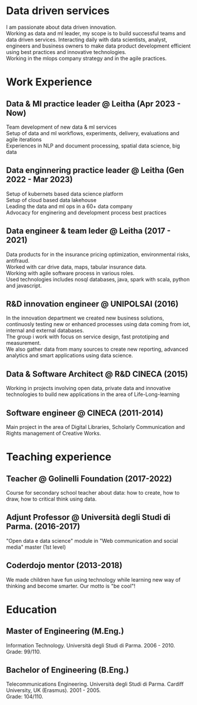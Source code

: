 
# Data driven services

I am passionate about data driven innovation.  
Working as data and ml leader, my scope is to build successful teams and data driven services.
Interacting daily with data scientists, analyst, engineers and business owners to make data product development efficient using best practices and innovative technologies.  
Working in the mlops company strategy and in the agile practices.

# Work Experience

## Data & Ml practice leader @ Leitha (Apr 2023 - Now)
Team development of new data & ml services  
Setup of data and ml workflows, experiments, delivery, evaluations and agile iterations   
Experiences in NLP and document processing, spatial data science, big data

## Data enginnering practice leader @ Leitha (Gen 2022 - Mar 2023)
Setup of kubernets based data science platform  
Setup of cloud based data lakehouse   
Leading the data and ml ops in a 60+ data company  
Advocacy for enginering and development process best practices  

## Data engineer & team leder @ Leitha (2017 - 2021)
Data products for in the insurance pricing optimization, environmental risks, antifraud.  
Worked with car drive data, maps, tabular insurance data.  
Working with agile software process in various roles.  
Used technologies includes nosql databases, java, spark with scala, python and javascript.  

## R&D innovation engineer @ UNIPOLSAI (2016)
In the innovation department we created new business solutions, continuosly testing new or enhanced processes using data coming from iot, internal and external databases.  
The group i work with focus on service design, fast prototiping and measurement.  
We also gather data from many sources to create new reporting, advanced analytics and smart applications using data science.  

## Data & Software Architect @ R&D CINECA (2015)
Working in projects involving open data, private data and innovative technologies to build new applications in the area of Life-Long-learning

## Software engineer @ CINECA (2011-2014)
Main project in the area of Digital Libraries, Scholarly Communication and Rights management of Creative Works.

# Teaching experience

## Teacher @ Golinelli Foundation (2017-2022)   
Course for secondary school teacher about data: how to create, how to draw, how to critical think using data.

## Adjunt Professor @ Università degli Studi di Parma. (2016-2017)
"Open data e data science" module in "Web communication and social media" master (1st level)

## Coderdojo mentor (2013-2018)
We made children have fun using technology while learning new way of thinking and become smarter. Our motto is "be cool"!

# Education

## Master of Engineering (M.Eng.)
Information Technology. 
Università degli Studi di Parma. 
2006 - 2010. 
Grade: 99/110. 

## Bachelor of Engineering (B.Eng.)
Telecommunications Engineering. 
Università degli Studi di Parma. 
Cardiff University, UK (Erasmus). 
2001 - 2005.  
Grade: 104/110. 
